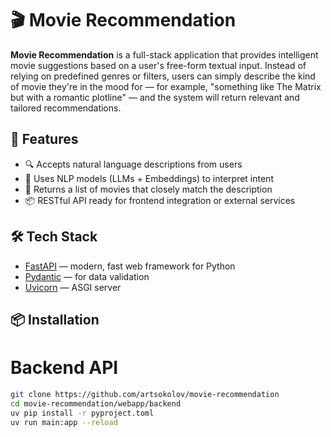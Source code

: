 # 🎬 Movie Recommendation

**Movie Recommendation** is a full-stack application that provides intelligent movie suggestions based on a user's free-form textual input. Instead of relying on predefined genres or filters, users can simply describe the kind of movie they're in the mood for — for example, "something like The Matrix but with a romantic plotline" — and the system will return relevant and tailored recommendations.

## 🚀 Features

- 🔍 Accepts natural language descriptions from users
- 🧠 Uses NLP models (LLMs + Embeddings) to interpret intent
- 🎥 Returns a list of movies that closely match the description
- 📦 RESTful API ready for frontend integration or external services

## 🛠️ Tech Stack

- [FastAPI](https://fastapi.tiangolo.com/) — modern, fast web framework for Python
- [Pydantic](https://docs.pydantic.dev/) — for data validation
- [Uvicorn](https://www.uvicorn.org/) — ASGI server

## 📦 Installation

# Backend API

```bash
git clone https://github.com/artsokolov/movie-recommendation
cd movie-recommendation/webapp/backend
uv pip install -r pyproject.toml
uv run main:app --reload
```
